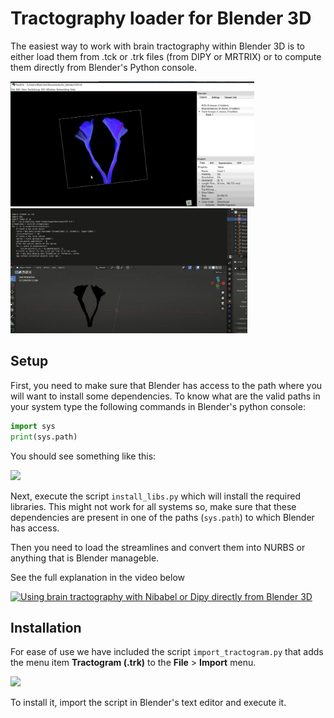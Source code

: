 # Tractography loader for Blender 3D

The easiest way to work with brain tractography within Blender 3D is to either load them from .tck or .trk files (from DIPY or MRTRIX) or to compute them directly from Blender's Python console.
 
<img src="https://github.com/alecrimi/python_blender/blob/main/Capture_TRK.PNG"  height="200"> 
<img src="https://github.com/alecrimi/python_blender/blob/main/Capture_Blender.PNG"   height="200">

## Setup

First, you need to make sure that Blender has access to the path where you will want to install some dependencies. To know what are the valid paths in your system type the following commands in Blender's python console:

```python
import sys
print(sys.path)
```

You should see something like this:

<img src="https://user-images.githubusercontent.com/9929496/213748854-13fa18b7-4b55-48d2-8781-3006b40b6a75.png">

 Next, execute the script `install_libs.py` which will install the required libraries. This might not work for all systems so, make sure that these dependencies are present in one of the paths (`sys.path`) to which Blender has access.

Then you need to load the streamlines and convert them into NURBS or anything that is Blender manageble.

See the full explanation in the video below

[![Using brain tractography with Nibabel or Dipy directly from Blender 3D](https://img.youtube.com/vi/ANkq9EAEEeI/0.jpg)](https://www.youtube.com/watch?v=ANkq9EAEEeI "Using brain tractography with Nibabel or Dipy directly from Blender 3D")

## Installation

For ease of use we have included the script `import_tractogram.py` that adds the menu item **Tractogram (.trk)** to the **File** > **Import** menu.

<img src="https://user-images.githubusercontent.com/9929496/213745671-9b84c624-0ab2-463a-93de-dc9c6e21dc50.png">

To install it, import the script in Blender's text editor and execute it.
